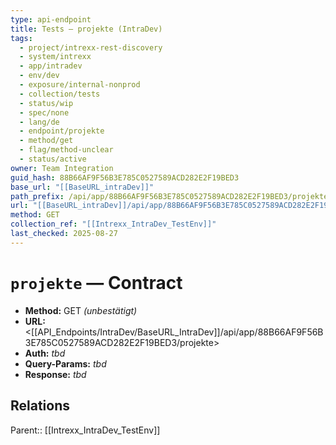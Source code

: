 ```yaml
---
type: api-endpoint
title: Tests — projekte (IntraDev)
tags:
  - project/intrexx-rest-discovery
  - system/intrexx
  - app/intradev
  - env/dev
  - exposure/internal-nonprod
  - collection/tests
  - status/wip
  - spec/none
  - lang/de
  - endpoint/projekte
  - method/get
  - flag/method-unclear
  - status/active
owner: Team Integration
guid_hash: 88B66AF9F56B3E785C0527589ACD282E2F19BED3
base_url: "[[BaseURL_intraDev]]"
path_prefix: /api/app/88B66AF9F56B3E785C0527589ACD282E2F19BED3/projekte$4
url: "[[BaseURL_intraDev]]/api/app/88B66AF9F56B3E785C0527589ACD282E2F19BED3/projekte"
method: GET
collection_ref: "[[Intrexx_IntraDev_TestEnv]]"
last_checked: 2025-08-27
---
```


# `projekte` — Contract
- **Method:** GET *(unbestätigt)*
- **URL:** <[[API_Endpoints/IntraDev/BaseURL_IntraDev]]/api/app/88B66AF9F56B3E785C0527589ACD282E2F19BED3/projekte>
- **Auth:** _tbd_
- **Query-Params:** _tbd_
- **Response:** _tbd_

## Relations
Parent:: [[Intrexx_IntraDev_TestEnv]]
